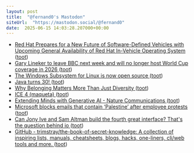 ```yaml
---
layout: post
title:  "@fernand0's Mastodon"
siteUrl:  "https://mastodon.social/@fernand0"
date:  2025-06-15 14:03:28.207000+00:00
---
```

*  [Red Hat Prepares for a New Future of Software-Defined Vehicles with Upcoming General Availability of Red Hat In-Vehicle Operating System ](https://www.redhat.com/en/about/press-releases/red-hat-prepares-new-future-software-defined-vehicles-upcoming-general-availability-red-hat-vehicle-operating-syste) ([toot](https://mastodon.social/@fernand0/114687751500610891))
*  [Gary Lineker to leave BBC next week and will no longer host World Cup coverage in 2026 ](https://news.sky.com/story/gary-lineker-to-leave-bbc-immediately-and-wont-host-world-cup-coverage-1337074) ([toot](https://mastodon.social/@fernand0/114687690100694511))
*  [The Windows Subsystem for Linux is now open source ](https://blogs.windows.com/windowsdeveloper/2025/05/19/the-windows-subsystem-for-linux-is-now-open-source) ([toot](https://mastodon.social/@fernand0/114687439548132708))
*  [Java turns 30! ](https://www.jetbrains.com/lp/java-30) ([toot](https://mastodon.social/@fernand0/114687119996655189))
*  [Why Belonging Matters More Than Just Diversity ](https://sloanreview.mit.edu/article/why-belonging-matters-more-than-just-diversity) ([toot](https://mastodon.social/@fernand0/114686894999058497))
*  [ICE 4 (maqueta) ](https://www.flickr.com/photos/fernand0/54560110553) ([toot](https://mastodon.social/@fernand0/114686824600547583))
*  [Extending Minds with Generative AI - Nature Communications ](https://www.nature.com/articles/s41467-025-59906-) ([toot](https://mastodon.social/@fernand0/114686739287315141))
*  [Microsoft blocks emails that contain ‘Palestine’ after employee protests ](https://www.theverge.com/tech/672312/microsoft-block-palestine-gaza-emai) ([toot](https://mastodon.social/@fernand0/114686380911713374))
*  [Can Jony Ive and Sam Altman build the fourth great interface? That's the question behind io ](https://www.fastcompany.com/91341731/jony-ive-sam-altman-build-the-next-great-interface-with-i) ([toot](https://mastodon.social/@fernand0/114684850645953806))
*  [GitHub - trimstray/the-book-of-secret-knowledge: A collection of inspiring lists, manuals, cheatsheets, blogs, hacks, one-liners, cli/web tools and more. ](https://github.com/trimstray/the-book-of-secret-knowledg) ([toot](https://mastodon.social/@fernand0/114682933259910469))

